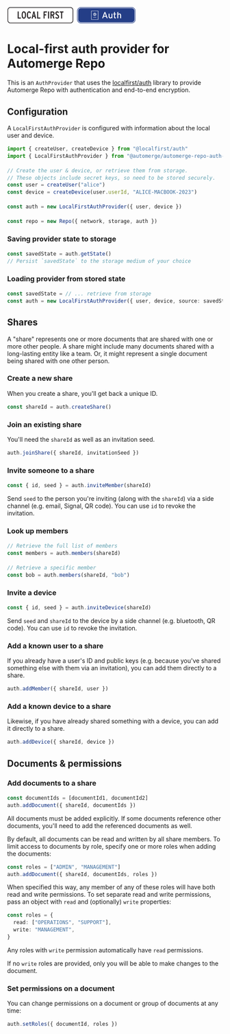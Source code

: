 <img src="https://raw.githubusercontent.com/local-first-web/branding/main/svg/auth-h.svg"
width="300" alt="@localfirst/auth logo" />

# Local-first auth provider for Automerge Repo

This is an `AuthProvider` that uses the [localfirst/auth](https://github.com/local-first-web/auth)
library to provide Automerge Repo with authentication and end-to-end encryption.

## Configuration

A `LocalFirstAuthProvider` is configured with information about the local user and device.

```ts
import { createUser, createDevice } from "@localfirst/auth"
import { LocalFirstAuthProvider } from "@automerge/automerge-repo-auth-localfirst"

// Create the user & device, or retrieve them from storage.
// These objects include secret keys, so need to be stored securely.
const user = createUser("alice")
const device = createDevice(user.userId, "ALICE-MACBOOK-2023")

const auth = new LocalFirstAuthProvider({ user, device })

const repo = new Repo({ network, storage, auth })
```

### Saving provider state to storage

```ts
const savedState = auth.getState()
// Persist `savedState` to the storage medium of your choice
```

### Loading provider from stored state

```ts
const savedState = // ... retrieve from storage
const auth = new LocalFirstAuthProvider({ user, device, source: savedState })
```

## Shares

A "share" represents one or more documents that are shared with one or more other people. A share might include many documents shared with a long-lasting entity like a team. Or, it might represent a single document being shared with one other person.

### Create a new share

When you create a share, you'll get back a unique ID.

```ts
const shareId = auth.createShare()
```

### Join an existing share

You'll need the `shareId` as well as an invitation seed.

```ts
auth.joinShare({ shareId, invitationSeed })
```

### Invite someone to a share

```ts
const { id, seed } = auth.inviteMember(shareId)
```

Send `seed` to the person you're inviting (along with the `shareId`) via a side channel (e.g. email, Signal, QR code). You can use `id` to revoke the invitation.

### Look up members

```ts
// Retrieve the full list of members
const members = auth.members(shareId)

// Retrieve a specific member
const bob = auth.members(shareId, "bob")
```

### Invite a device

```ts
const { id, seed } = auth.inviteDevice(shareId)
```

Send `seed` and `shareId` to the device by a side channel (e.g. bluetooth, QR code). You can use `id` to revoke the invitation.

### Add a known user to a share

If you already have a user's ID and public keys (e.g. because you've shared something else with them via an invitation), you can add them directly to a share.

```ts
auth.addMember({ shareId, user })
```

### Add a known device to a share

Likewise, if you have already shared something with a device, you can add it directly to a share.

```ts
auth.addDevice({ shareId, device })
```

## Documents & permissions

### Add documents to a share

```ts
const documentIds = [documentId1, documentId2]
auth.addDocument({ shareId, documentIds })
```

All documents must be added explicitly. If some documents reference other documents, you'll need to add the referenced documents as well.

By default, all documents can be read and written by all share members. To limit access to documents by role, specify one or more roles when adding the documents:

```ts
const roles = ["ADMIN", "MANAGEMENT"]
auth.addDocument({ shareId, documentIds, roles })
```

When specified this way, any member of any of these roles will have both read and write permissions. To set separate read and write permissions, pass an object with `read` and (optionally) `write` properties:

```ts
const roles = {
  read: ["OPERATIONS", "SUPPORT"],
  write: "MANAGEMENT",
}
```

Any roles with `write` permission automatically have `read` permissions.

If no `write` roles are provided, only you will be able to make changes to the document.

### Set permissions on a document

You can change permissions on a document or group of documents at any time:

```ts
auth.setRoles({ documentId, roles })
```
